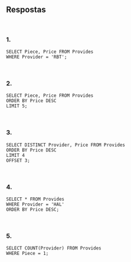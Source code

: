## Respostas
<br>

### 1. 
~~~
SELECT Piece, Price FROM Provides
WHERE Provider = 'RBT';
~~~
<br>

### 2. 
~~~
SELECT Piece, Price FROM Provides
ORDER BY Price DESC
LIMIT 5;
~~~
<br>

### 3. 
~~~
SELECT DISTINCT Provider, Price FROM Provides
ORDER BY Price DESC
LIMIT 4
OFFSET 3;
~~~
<br>

### 4. 
~~~
SELECT * FROM Provides
WHERE Provider = 'HAL'
ORDER BY Price DESC;
~~~
<br>

### 5. 
~~~
SELECT COUNT(Provider) FROM Provides
WHERE Piece = 1;
~~~
<br>
